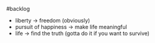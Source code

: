 #backlog 

- liberty -> freedom (obviously)
- pursuit of happiness -> make life meaningful
- life -> find the truth (gotta do it if you want to survive)